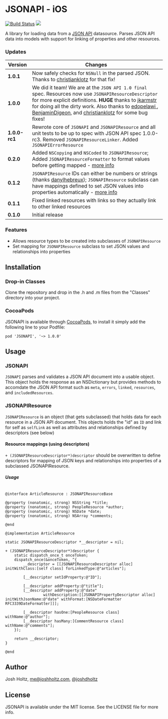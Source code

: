 # JSONAPI - iOS

[![Build Status](https://travis-ci.org/joshdholtz/jsonapi-ios.png?branch=master)](https://travis-ci.org/joshdholtz/jsonapi-ios)
![](https://cocoapod-badges.herokuapp.com/v/JSONAPI/badge.png)

A library for loading data from a [JSON API](http://jsonapi.org) datasource. Parses JSON API data into models with support for linking of properties and other resources.

### Updates

Version | Changes
--- | ---
**1.0.1** | Now safely checks for `NSNull` in the parsed JSON. Thanks to [christianklotz](https://github.com/christianklotz) for that fix!
**1.0.0** | We did it team! We are at the `JSON API 1.0 final` spec. Resources now use `JSONAPIResourceDescriptor` for more explicit definitions. **HUGE** thanks to [jkarmstr](https://github.com/jkarmstr) for doing all the dirty work. Also thanks to [edopelawi ](https://github.com/edopelawi ), [BenjaminDigeon](https://github.com/BenjaminDigeon), and [christianklotz](https://github.com/christianklotz) for some bug fixes!
**1.0.0-rc1** | Rewrote core of `JSONAPI` and `JSONAPIResource` and all unit tests to be up to spec with JSON API spec 1.0.0-rc3. Removed `JSONAPIResourceLinker`. Added `JSONAPIErrorResource`
**0.2.0** | Added `NSCopying` and `NSCoded` to `JSONAPIResource`; Added `JSONAPIResourceFormatter` to format values before getting mapped - [more info](#formatter)
**0.1.2** | `JSONAPIResource` IDs can either be numbers or strings (thanks [danylhebreux](https://github.com/danylhebreux)); `JSONAPIResource` subclass can have mappings defined to set JSON values into properties automatically - [more info](#resource-mappings)
**0.1.1** | Fixed linked resources with links so they actually link to other linked resources
**0.1.0** | Initial release

### Features
- Allows resource types to be created into subclasses of `JSONAPIResource`
- Set mapping for `JSONAPIResource` subclass to set JSON values and relationships into properties

## Installation

### Drop-in Classes
Clone the repository and drop in the .h and .m files from the "Classes" directory into your project.

### CocoaPods

JSONAPI is available through [CocoaPods](http://cocoapods.org), to install
it simply add the following line to your Podfile:

    pod 'JSONAPI', '~> 1.0.0'

## Usage

### JSONAPI
`JSONAPI` parses and validates a JSON API document into a usable object. This object holds the response as an NSDictionary but provides methods to accomdate the JSON API format such as `meta`, `errors`, `linked`, `resources`, and `includedResources`.

### JSONAPIResource
`JSONAPIResource` is an object (that gets subclassed) that holds data for each resource in a JSON API document. This objects holds the "id" as `ID` and link for self as `selfLink` as well as attributes and relationships defined by descriptors (see below)

#### Resource mappings (using descriptors)
`+ (JSONAPIResourceDescriptor*)descriptor` should be overwritten to define descriptors for mapping of JSON keys and relationships into properties of a subclassed JSONAPIResource.

##### Usage

````objc

@interface ArticleResource : JSONAPIResourceBase

@property (nonatomic, strong) NSString *title;
@property (nonatomic, strong) PeopleResource *author;
@property (nonatomic, strong) NSDate *date;
@property (nonatomic, strong) NSArray *comments;

@end

@implementation ArticleResource

static JSONAPIResourceDescriptor *__descriptor = nil;

+ (JSONAPIResourceDescriptor*)descriptor {
    static dispatch_once_t onceToken;
    dispatch_once(&onceToken, ^{
        __descriptor = [[JSONAPIResourceDescriptor alloc] initWithClass:[self class] forLinkedType:@"articles"];

        [__descriptor setIdProperty:@"ID"];

        [__descriptor addProperty:@"title"];
        [__descriptor addProperty:@"date"
                 withDescription:[[JSONAPIPropertyDescriptor alloc] initWithJsonName:@"date" withFormat:[NSDateFormatter RFC3339DateFormatter]]];

        [__descriptor hasOne:[PeopleResource class] withName:@"author"];
        [__descriptor hasMany:[CommentResource class] withName:@"comments"];
    });

    return __descriptor;
}

@end

````

## Author

Josh Holtz, me@joshholtz.com, [@joshdholtz](https://twitter.com/joshdholtz)

## License

JSONAPI is available under the MIT license. See the LICENSE file for more info.
